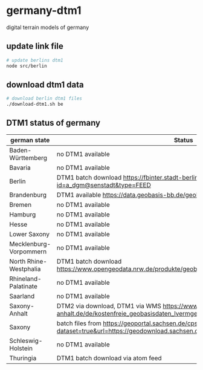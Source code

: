 # germany-dtm1
digital terrain models of germany


## update link file
```bash
# update berlins dtm1
node src/berlin
```

## download dtm1 data
```bash
# download berlin dtm1 files
./download-dtm1.sh be
```

## DTM1 status of germany
german state | Status
------------ | -------------
Baden-Württemberg | no DTM1 available
Bavaria | no DTM1 available
Berlin | DTM1 batch download https://fbinter.stadt-berlin.de/fb/berlin/service_intern.jsp?id=a_dgm@senstadt&type=FEED
Brandenburg | DTM1 available https://data.geobasis-bb.de/geobasis/daten/dgm/xyz/
Bremen | no DTM1 available
Hamburg | no DTM1 available
Hesse | no DTM1 available
Lower Saxony | no DTM1 available
Mecklenburg-Vorpommern | no DTM1 available
North Rhine-Westphalia | DTM1 batch download https://www.opengeodata.nrw.de/produkte/geobasis/hm/dgm1_xyz/dgm1_xyz/
Rhineland-Palatinate | no DTM1 available
Saarland | no DTM1 available
Saxony-Anhalt | DTM2 via download, DTM1 via WMS https://www.lvermgeo.sachsen-anhalt.de/de/kostenfreie_geobasisdaten_lvermgeo.html#dgm
Saxony | batch files from https://geoportal.sachsen.de/cps/feed-viewer.html?dataset=true&url=https://geodownload.sachsen.de/inspire/el_atom/Dataset_el_dgm1.xml
Schleswig-Holstein | no DTM1 available
Thuringia | DTM1 batch download via atom feed
